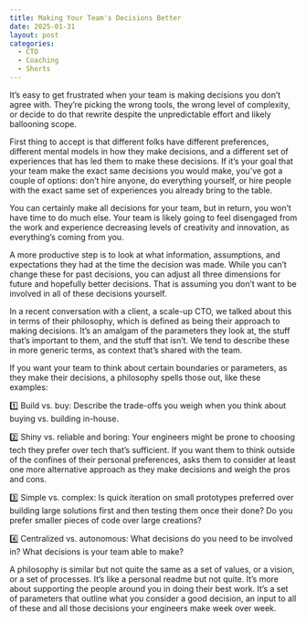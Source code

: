 ```yaml
---
title: Making Your Team's Decisions Better
date: 2025-01-31
layout: post
categories:
  - CTO
  - Coaching
  - Shorts
---
```


It’s easy to get frustrated when your team is making decisions you don’t agree with. They’re picking the wrong tools, the wrong level of complexity, or decide to do that rewrite despite the unpredictable effort and likely ballooning scope.

First thing to accept is that different folks have different preferences, different mental models in how they make decisions, and a different set of experiences that has led them to make these decisions. If it’s your goal that your team make the exact same decisions you would make, you’ve got a couple of options: don’t hire anyone, do everything yourself, or hire people with the exact same set of experiences you already bring to the table.

You can certainly make all decisions for your team, but in return, you won’t have time to do much else. Your team is likely going to feel disengaged from the work and experience decreasing levels of creativity and innovation, as everything’s coming from you.

A more productive step is to look at what information, assumptions, and expectations they had at the time the decision was made. While you can’t change these for past decisions, you can adjust all three dimensions for future and hopefully better decisions. That is assuming you don’t want to be involved in all of these decisions yourself.

In a recent conversation with a client, a scale-up CTO, we talked about this in terms of their philosophy, which is defined as being their approach to making decisions. It’s an amalgam of the parameters they look at, the stuff that’s important to them, and the stuff that isn’t. We tend to describe these in more generic terms, as context that’s shared with the team.

If you want your team to think about certain boundaries or parameters, as they make their decisions, a philosophy spells those out, like these examples:

1️⃣ Build vs. buy: Describe the trade-offs you weigh when you think about buying vs. building in-house.

2️⃣ Shiny vs. reliable and boring: Your engineers might be prone to choosing tech they prefer over tech that’s sufficient. If you want them to think outside of the confines of their personal preferences, asks them to consider at least one more alternative approach as they make decisions and weigh the pros and cons.

3️⃣ Simple vs. complex: Is quick iteration on small prototypes preferred over building large solutions first and then testing them once their done? Do you prefer smaller pieces of code over large creations?

4️⃣ Centralized vs. autonomous: What decisions do you need to be involved in? What decisions is your team able to make?

A philosophy is similar but not quite the same as a set of values, or a vision, or a set of processes. It’s like a personal readme but not quite. It’s more about supporting the people around you in doing their best work. It’s a set of parameters that outline what you consider a good decision, an input to all of these and all those decisions your engineers make week over week.
